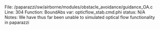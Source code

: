 File: /paparazzi/sw/airborne/modules/obstacle_avoidance/guidance_OA.c
Line: 304
Function: BoundAbs
var: opticflow_stab.cmd.phi
status: N/A
Notes: We have thus far been unable to simulated optical flow functionality in paparazzi
